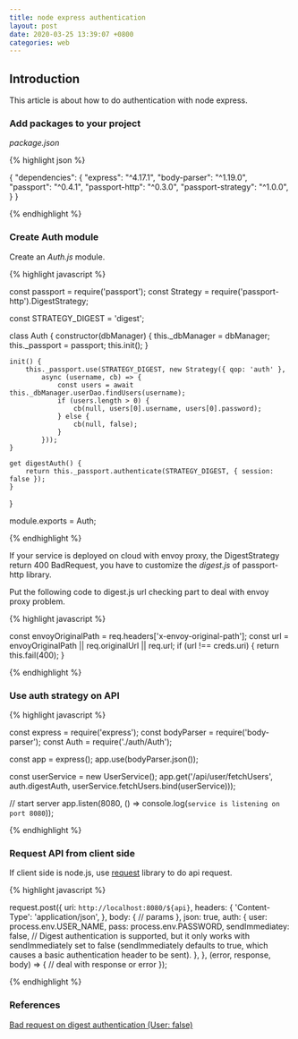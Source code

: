 ```yaml
---
title: node express authentication
layout: post 
date: 2020-03-25 13:39:07 +0800
categories: web 
---
```


## Introduction

This article is about how to do authentication with node express.

### Add packages to your project

_package.json_

{% highlight json %}

{
    "dependencies": {
        "express": "^4.17.1",
        "body-parser": "^1.19.0",
        "passport": "^0.4.1",
        "passport-http": "^0.3.0",
        "passport-strategy": "^1.0.0",
    }
}

{% endhighlight %}

### Create Auth module

Create an _Auth.js_ module.

{% highlight javascript %}

const passport = require('passport');
const Strategy = require('passport-http').DigestStrategy;

const STRATEGY_DIGEST = 'digest';

class Auth {
    constructor(dbManager) {
        this._dbManager = dbManager;
        this._passport = passport;
        this.init();
    }

    init() {
        this._passport.use(STRATEGY_DIGEST, new Strategy({ qop: 'auth' },
            async (username, cb) => {
                const users = await this._dbManager.userDao.findUsers(username);
                if (users.length > 0) {
                    cb(null, users[0].username, users[0].password);
                } else {
                    cb(null, false);
                }
            }));
    }

    get digestAuth() {
        return this._passport.authenticate(STRATEGY_DIGEST, { session: false });
    }
}

module.exports = Auth;

{% endhighlight %}

If your service is deployed on cloud with envoy proxy, the DigestStrategy return 400 BadRequest, you have to customize the _digest.js_ of passport-http library. 

Put the following code to digest.js url checking part to deal with envoy proxy problem.

{% highlight javascript %}

const envoyOriginalPath = req.headers['x-envoy-original-path'];
const url = envoyOriginalPath || req.originalUrl || req.url;
if (url !== creds.uri) {
    return this.fail(400);
}

{% endhighlight %}

### Use auth strategy on API

{% highlight javascript %}

const express = require('express');
const bodyParser = require('body-parser');
const Auth = require('./auth/Auth');

const app = express();
app.use(bodyParser.json());

const userService = new UserService();
app.get('/api/user/fetchUsers', auth.digestAuth, userService.fetchUsers.bind(userService)));

// start server
app.listen(8080, () => console.log(`service is listening on port 8080`));

{% endhighlight %}

### Request API from client side

If client side is node.js, use [request](https://github.com/request/request) library to do api request.

{% highlight javascript %}

request.post({
        uri: `http://localhost:8080/${api}`,
        headers: {
            'Content-Type': 'application/json',
        },
        body: {
            // params
        },
        json: true,
        auth: {
            user: process.env.USER_NAME,
            pass: process.env.PASSWORD,
            sendImmediatey: false, // Digest authentication is supported, but it only works with sendImmediately set to false (sendImmediately defaults to true, which causes a basic authentication header to be sent).
        },
    }, (error, response, body) => {
        // deal with response or error 
    });

{% endhighlight %}

### References

[Bad request on digest authentication (User: false)](https://stackoverflow.com/questions/24284377/bad-request-on-digest-authentication-user-false)
